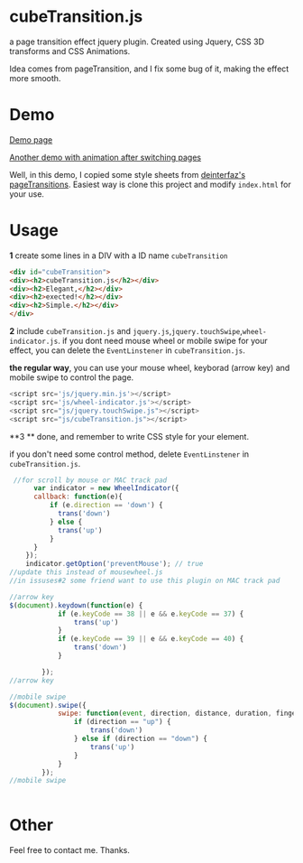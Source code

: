 # cubeTransition.js

a page transition effect jquery plugin. Created using Jquery, CSS 3D transforms and CSS Animations.

Idea comes from pageTransition, and I fix some bug of it, making the effect more smooth.



# Demo

[Demo page](https://html50.github.io/cubeTransition.js/)

[Another demo with animation after switching pages](https://html50.github.io/cubeTransition.js/index-dynamic.html)

Well, in this demo, I copied some style sheets from [deinterfaz's pageTransitions](http://labs.deinterfaz.com/PageTransitions/transitions/bounce/). Easiest way is clone this project and modify `index.html` for your use. 



# Usage

**1** create some lines in a DIV with a ID name `cubeTransition`

```html
<div id="cubeTransition">
<div><h2>cubeTransition.js</h2></div>
<div><h2>Elegant,</h2></div>
<div><h2>exected!</h2></div>
<div><h2>Simple.</h2></div>
</div>
```

**2** include `cubeTransition.js` and `jquery.js`,`jquery.touchSwipe`,`wheel-indicator.js`. if you dont need mouse wheel or mobile swipe for your effect, you can delete the `EventLinstener` in `cubeTransition.js`.



**the regular way**, you can use your mouse wheel, keyborad (arrow key) and mobile swipe to control the page.

```javascript
<script src='js/jquery.min.js'></script>
<script src='js/wheel-indicator.js'></script>
<script src="js/jquery.touchSwipe.js"></script>
<script src="js/cubeTransition.js"></script>
```

**3 ** done, and remember to write CSS style for your element.



if you don't need some control method, delete `EventLinstener` in `cubeTransition.js`.

```javascript
 //for scroll by mouse or MAC track pad
      var indicator = new WheelIndicator({
      callback: function(e){   
          if (e.direction == 'down') {
            trans('down')
          } else {
            trans('up')
          }
      }
    });
    indicator.getOption('preventMouse'); // true
//update this instead of mousewheel.js
//in issuses#2 some friend want to use this plugin on MAC track pad

//arrow key
$(document).keydown(function(e) {
			if (e.keyCode == 38 || e && e.keyCode == 37) {
				trans('up')
			}
			if (e.keyCode == 39 || e && e.keyCode == 40) {
				trans('down')
			}

		});
//arrow key

//mobile swipe
$(document).swipe({
			swipe: function(event, direction, distance, duration, fingerCount) {
				if (direction == "up") {
					trans('down')
				} else if (direction == "down") {
					trans('up')
				}
			}
		});
//mobile swipe
		
```



# Other

Feel free to contact me. Thanks.
